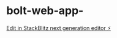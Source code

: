 # bolt-web-app-

[Edit in StackBlitz next generation editor ⚡️](https://stackblitz.com/~/github.com/unnithenoncoderbutcoder/bolt-web-app-)